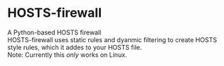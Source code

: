 # HOSTS-firewall
A Python-based HOSTS firewall<br>
HOSTS-firewall uses static rules and dyanmic filtering to create HOSTS style rules, which it addes to your HOSTS file. <br/>
Note: Currently this _only_ works on Linux.
